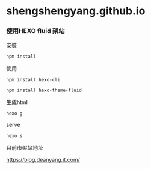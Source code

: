 # shengshengyang.github.io
### 使用HEXO fluid 架站

安裝
```
npm install
```

使用
```
npm install hexo-cli
```
```
npm install hexo-theme-fluid
```
生成html
``` shell
hexo g
```
serve
``` shell
hexo s
```

目前市架站地址

https://blog.deanyang.it.com/

